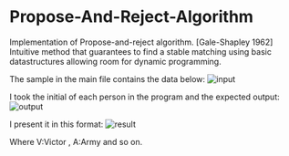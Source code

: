 # Propose-And-Reject-Algorithm

Implementation of Propose-and-reject algorithm. [Gale-Shapley 1962] Intuitive method
that guarantees to find a stable matching using basic datastructures allowing room for dynamic programming.

The sample in the main file contains the data below:
      ![input](https://user-images.githubusercontent.com/45719780/54435312-3f2ef880-4741-11e9-98b4-2c9223718e7c.PNG)

I took the initial of each person in the program and the expected output:
      ![output](https://user-images.githubusercontent.com/45719780/54435433-84ebc100-4741-11e9-8efb-4ffad6b23cfe.PNG)

I present it in this format:
      ![result](https://user-images.githubusercontent.com/45719780/54435478-a351bc80-4741-11e9-8741-fd51ff6f9d5d.PNG)

Where V:Victor , A:Army and so on.
